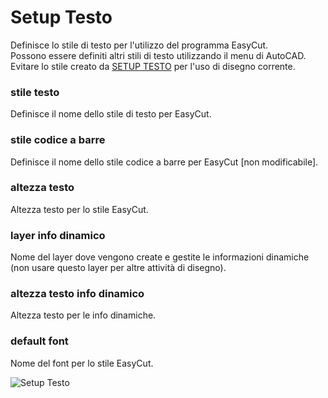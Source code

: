 # Setup Testo

Definisce lo stile di testo per l'utilizzo del programma EasyCut.<br />
Possono essere definiti altri stili di testo utilizzando il menu di AutoCAD.<br />
Evitare lo stile creato da <u>SETUP TESTO</u> per l'uso di disegno corrente.

### stile testo

Definisce il nome dello stile di testo per EasyCut.

### stile codice a barre

Definisce il nome dello stile codice a barre per EasyCut [non modificabile].

### altezza testo

Altezza testo per lo stile EasyCut.

### layer info dinamico

Nome del layer dove vengono create e gestite le informazioni dinamiche (non usare questo layer per altre attività di disegno).

### altezza testo info dinamico

Altezza testo per le info dinamiche.

### default font

Nome del font per lo stile EasyCut.

![Setup Testo](/setup/menu-setup/setup-testo.png)
